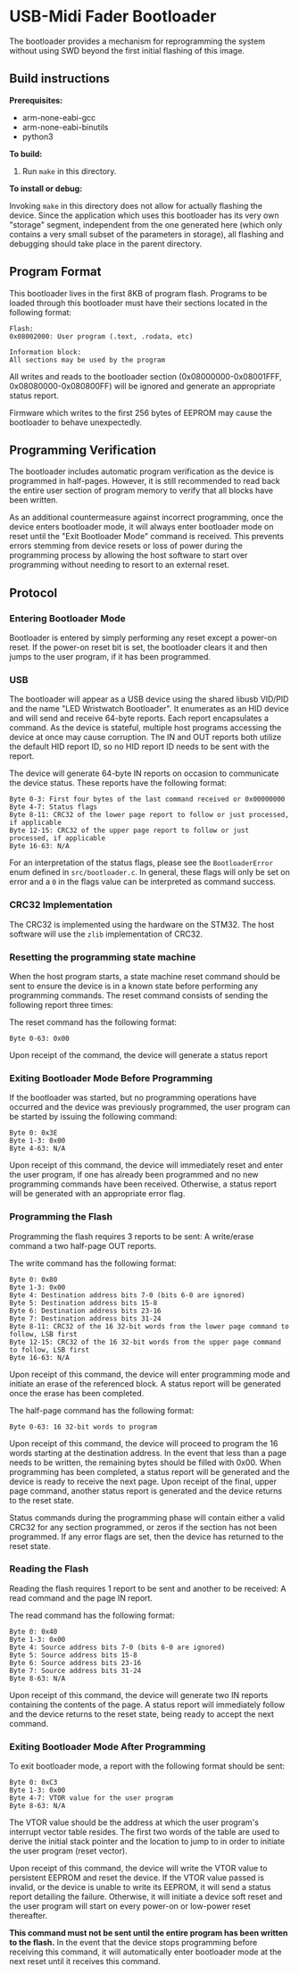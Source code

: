 # USB-Midi Fader Bootloader

The bootloader provides a mechanism for reprogramming the system without using
SWD beyond the first initial flashing of this image.

## Build instructions

**Prerequisites:**

 - arm-none-eabi-gcc
 - arm-none-eabi-binutils
 - python3

**To build:**

 1. Run `make` in this directory.

**To install or debug:**

Invoking `make` in this directory does not allow for actually flashing the
device. Since the application which uses this bootloader has its very own
"storage" segment, independent from the one generated here (which only contains
a very small subset of the parameters in storage), all flashing and debugging
should take place in the parent directory.

## Program Format

This bootloader lives in the first 8KB of program flash. Programs to be loaded
through this bootloader must have their sections located in the following
format:

```
Flash:
0x08002000: User program (.text, .rodata, etc)

Information block:
All sections may be used by the program
```

All writes and reads to the bootloader section (0x08000000-0x08001FFF,
0x08080000-0x080800FF) will be ignored and generate an appropriate status
report.

Firmware which writes to the first 256 bytes of EEPROM may cause the bootloader
to behave unexpectedly.

## Programming Verification

The bootloader includes automatic program verification as the device is
programmed in half-pages. However, it is still recommended to read back the
entire user section of program memory to verify that all blocks have been
written.

As an additional countermeasure against incorrect programming, once the device
enters bootloader mode, it will always enter bootloader mode on reset until
the "Exit Bootloader Mode" command is received. This prevents errors stemming
from device resets or loss of power during the programming process by allowing
the host software to start over programming without needing to resort to an
external reset.

## Protocol

### Entering Bootloader Mode

Bootloader is entered by simply performing any reset except a power-on reset.
If the power-on reset bit is set, the bootloader clears it and then jumps to the
user program, if it has been programmed.

### USB

The bootloader will appear as a USB device using the shared libusb VID/PID and
the name "LED Wristwatch Bootloader". It enumerates as an HID device and will
send and receive 64-byte reports. Each report encapsulates a command. As the
device is stateful, multiple host programs accessing the device at once may
cause corruption. The IN and OUT reports both utilize the default HID report ID,
so no HID report ID needs to be sent with the report.

The device will generate 64-byte IN reports on occasion to communicate the
device status. These reports have the following format:

```
Byte 0-3: First four bytes of the last command received or 0x00000000
Byte 4-7: Status flags
Byte 8-11: CRC32 of the lower page report to follow or just processed, if applicable
Byte 12-15: CRC32 of the upper page report to follow or just processed, if applicable
Byte 16-63: N/A
```

For an interpretation of the status flags, please see the `BootloaderError` enum
defined in `src/bootloader.c`. In general, these flags will only be set on
error and a `0` in the flags value can be interpreted as command success.

### CRC32 Implementation

The CRC32 is implemented using the hardware on the STM32. The host software will
use the `zlib` implementation of CRC32.

### Resetting the programming state machine

When the host program starts, a state machine reset command should be sent to
ensure the device is in a known state before performing any programming
commands. The reset command consists of sending the following report three
times:

The reset command has the following format:

```
Byte 0-63: 0x00
```

Upon receipt of the command, the device will generate a status report

### Exiting Bootloader Mode Before Programming

If the bootloader was started, but no programming operations have occurred and
the device was previously programmed, the user program can be started by issuing
the following command:

```
Byte 0: 0x3E
Byte 1-3: 0x00
Byte 4-63: N/A
```

Upon receipt of this command, the device will immediately reset and enter the
user program, if one has already been programmed and no new programming commands
have been received. Otherwise, a status report will be generated with an
appropriate error flag.

### Programming the Flash

Programming the flash requires 3 reports to be sent: A write/erase command a
two half-page OUT reports.

The write command has the following format:

```
Byte 0: 0x80
Byte 1-3: 0x00
Byte 4: Destination address bits 7-0 (bits 6-0 are ignored)
Byte 5: Destination address bits 15-8
Byte 6: Destination address bits 23-16
Byte 7: Destination address bits 31-24
Byte 8-11: CRC32 of the 16 32-bit words from the lower page command to follow, LSB first
Byte 12-15: CRC32 of the 16 32-bit words from the upper page command to follow, LSB first
Byte 16-63: N/A
```

Upon receipt of this command, the device will enter programming mode and
initiate an erase of the referenced block. A status report will be generated
once the erase has been completed.

The half-page command has the following format:

```
Byte 0-63: 16 32-bit words to program
```

Upon receipt of this command, the device will proceed to program the 16 words
starting at the destination address. In the event that less than a page needs
to be written, the remaining bytes should be filled with 0x00. When programming
has been completed, a status report will be generated and the device is ready to
receive the next page. Upon receipt of the final, upper page command, another
status report is generated and the device returns to the reset state.

Status commands during the programming phase will contain either a valid CRC32
for any section programmed, or zeros if the section has not been programmed. If
any error flags are set, then the device has returned to the reset state.

### Reading the Flash

Reading the flash requires 1 report to be sent and another to be received:
A read command and the page IN report.

The read command has the following format:

```
Byte 0: 0x40
Byte 1-3: 0x00
Byte 4: Source address bits 7-0 (bits 6-0 are ignored)
Byte 5: Source address bits 15-8
Byte 6: Source address bits 23-16
Byte 7: Source address bits 31-24
Byte 8-63: N/A
```

Upon receipt of this command, the device will generate two IN reports containing
the contents of the page. A status report will immediately follow and the device
returns to the reset state, being ready to accept the next command.

### Exiting Bootloader Mode After Programming

To exit bootloader mode, a report with the following format should be sent:

```
Byte 0: 0xC3
Byte 1-3: 0x00
Byte 4-7: VTOR value for the user program
Byte 8-63: N/A
```

The VTOR value should be the address at which the user program's interrupt
vector table resides. The first two words of the table are used to derive the
initial stack pointer and the location to jump to in order to initiate the user
program (reset vector).

Upon receipt of this command, the device will write the VTOR value to persistent
EEPROM and reset the device. If the VTOR value passed is invalid, or the device
is unable to write its EEPROM, it will send a status report detailing the
failure. Otherwise, it will initiate a device soft reset and the user program
will start on every power-on or low-power reset thereafter.

**This command must not be sent until the entire program has been written to
the flash.** In the event that the device stops programming before receiving
this command, it will automatically enter bootloader mode at the next reset
until it receives this command.

